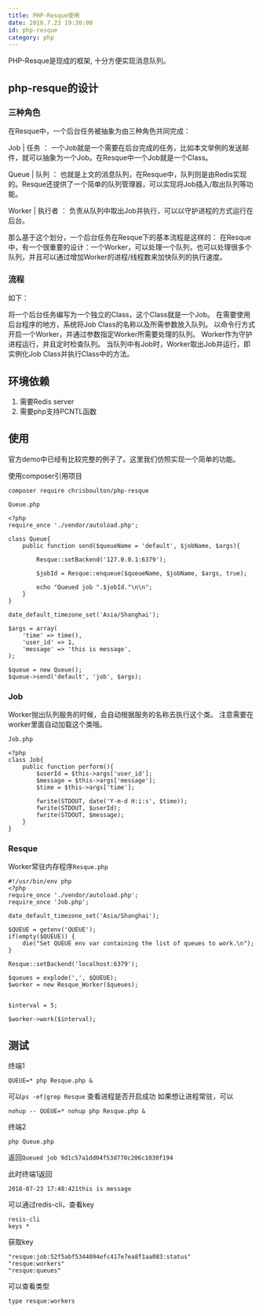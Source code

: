 ```yaml
---
title: PHP-Resque使用
date: 2018.7.23 19:30:00
id: php-resque
category: php
---
```


PHP-Resque是现成的框架, 十分方便实现消息队列。

## php-resque的设计
### 三种角色
在Resque中，一个后台任务被抽象为由三种角色共同完成：

Job | 任务 ： 一个Job就是一个需要在后台完成的任务，比如本文举例的发送邮件，就可以抽象为一个Job。在Resque中一个Job就是一个Class。

Queue | 队列 ： 也就是上文的消息队列，在Resque中，队列则是由Redis实现的。Resque还提供了一个简单的队列管理器，可以实现将Job插入/取出队列等功能。

Worker | 执行者 ： 负责从队列中取出Job并执行，可以以守护进程的方式运行在后台。

那么基于这个划分，一个后台任务在Resque下的基本流程是这样的：
在Resque中，有一个很重要的设计：一个Worker，可以处理一个队列，也可以处理很多个队列，并且可以通过增加Worker的进程/线程数来加快队列的执行速度。

### 流程
如下：

将一个后台任务编写为一个独立的Class，这个Class就是一个Job。
在需要使用后台程序的地方，系统将Job Class的名称以及所需参数放入队列。
以命令行方式开启一个Worker，并通过参数指定Worker所需要处理的队列。
Worker作为守护进程运行，并且定时检查队列。
当队列中有Job时，Worker取出Job并运行，即实例化Job Class并执行Class中的方法。

## 环境依赖
1. 需要Redis server
2. 需要php支持PCNTL函数

## 使用
官方demo中已经有比较完整的例子了。这里我们仿照实现一个简单的功能。

使用composer引用项目
```
composer require chrisboulton/php-resque
```

`Queue.php`
```
<?php
require_once './vendor/autoload.php';

class Queue{
    public function send($queueName = 'default', $jobName, $args){

        Resque::setBackend('127.0.0.1:6379');

        $jobId = Resque::enqueue($queueName, $jobName, $args, true);

        echo "Queued job ".$jobId."\n\n";
    }
}

date_default_timezone_set('Asia/Shanghai');

$args = array(
    'time' => time(),
    'user_id' => 1,
    'message' => 'this is message',
);

$queue = new Queue();
$queue->send('default', 'job', $args);

```

### Job
Worker抛出队列服务的时候，会自动根据服务的名称去执行这个类。
注意需要在worker里面自动加载这个类哦。

`Job.php`
```
<?php
class Job{
    public function perform(){
        $userId = $this->args['user_id'];
        $message = $this->args['message'];
        $time = $this->args['time'];

        fwrite(STDOUT, date('Y-m-d H:i:s', $time));
        fwrite(STDOUT, $userId);
        fwrite(STDOUT, $message);
    }
}
```

### Resque
Worker常驻内存程序`Resque.php`
```
#!/usr/bin/env php
<?php
require_once './vendor/autoload.php';
require_once 'Job.php';

date_default_timezone_set('Asia/Shanghai');

$QUEUE = getenv('QUEUE');
if(empty($QUEUE)) {
    die("Set QUEUE env var containing the list of queues to work.\n");
}

Resque::setBackend('localhost:6379');

$queues = explode(',', $QUEUE);
$worker = new Resque_Worker($queues);


$interval = 5;

$worker->work($interval);
```

## 测试
终端1
```
QUEUE=* php Resque.php &
```
可以`ps -ef|grep Resque` 查看进程是否开启成功
如果想让进程常驻，可以
```
nohup -- QUEUE=* nohup php Resque.php &
```

终端2
```
php Queue.php
```
返回`Queued job 9d1c57a1dd04f53d770c206c1030f194`

此时终端1返回
```
2018-07-23 17:48:421this is message
```

可以通过redis-cli，查看key
```
resis-cli
keys *
```
获取key
```
"resque:job:52f5abf5344094efc417e7ea8f1aa083:status"
"resque:workers"
"resque:queues"
```
可以查看类型
```
type resque:workers
```
